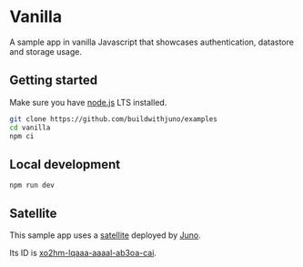 # Vanilla

A sample app in vanilla Javascript that showcases authentication, datastore and storage usage.

## Getting started

Make sure you have [node.js](https://nodejs.org) LTS installed.

```bash
git clone https://github.com/buildwithjuno/examples
cd vanilla
npm ci
```

## Local development

```
npm run dev
```

## Satellite

This sample app uses a [satellite](https://juno.build/docs/terminology#satellite) deployed by [Juno](https://juno.build).

Its ID is [xo2hm-lqaaa-aaaal-ab3oa-cai](https://xo2hm-lqaaa-aaaal-ab3oa-cai.ic0.app).